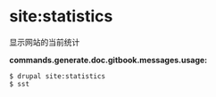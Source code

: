 # site:statistics
显示网站的当前统计

**commands.generate.doc.gitbook.messages.usage:**
```
$ drupal site:statistics
$ sst  
```
